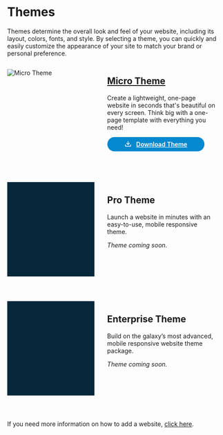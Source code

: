 # Themes

Themes determine the overall look and feel of your website, including its layout, colors, fonts, and style. By selecting a theme, you can quickly and easily customize the appearance of your site to match your brand or personal preference. 

<div class="border p-4" style="height: 255px; margin-bottom: 20px;">
  <div style="width: 40%; float: left;">
    <p><img src="/static/images/themes/micro-theme.jpg" alt="Micro Theme"></p>
  </div>
  <div style="width: 50%; float: left; padding-left: 30px;">
    <h2><a href="/themes/micro">Micro Theme</a></h2>
    <p class="mt-3">Create a lightweight, one-page website in seconds that's beautiful on every screen. Think big with a one-page template with everything you need!</p>
    <a href="https://solodev-micro.s3.amazonaws.com/releases/micro-latest.zip" style="background-color: #0488ce; color: #fff; padding: .5rem 2.5rem; border-radius: 20px; font-weight: 600; display: inline-flex;"><span style="padding-right: .7rem; display: inline-flex; align-items: center;"><svg xmlns="http://www.w3.org/2000/svg" viewBox="0 0 16 16" width="16" height="16" fill="#fff"><path d="M2.75 14A1.75 1.75 0 0 1 1 12.25v-2.5a.75.75 0 0 1 1.5 0v2.5c0 .138.112.25.25.25h10.5a.25.25 0 0 0 .25-.25v-2.5a.75.75 0 0 1 1.5 0v2.5A1.75 1.75 0 0 1 13.25 14Z"></path><path d="M7.25 7.689V2a.75.75 0 0 1 1.5 0v5.689l1.97-1.969a.749.749 0 1 1 1.06 1.06l-3.25 3.25a.749.749 0 0 1-1.06 0L4.22 6.78a.749.749 0 1 1 1.06-1.06l1.97 1.969Z"></path></svg></span> Download Theme</a>
  </div>
</div>

<div class="border p-4" style="height: 255px; margin-bottom: 20px;">
  <div style="width: 40%; float: left; background-color: #06283a; height: 218px;"></div>
  <div style="width: 50%; float: left; padding-left: 30px;">
    <h2>Pro Theme</h2>
    <p class="mt-3">Launch a website in minutes with an easy-to-use, mobile responsive theme.</p>
    <p class="mt-3"><em>Theme coming soon.</em></p>
  </div>
</div>

<div class="border p-4" style="height: 255px; margin-bottom: 20px;">
  <div style="width: 40%; float: left; background-color: #06283a; height: 218px;"></div>
  <div style="width: 50%; float: left; padding-left: 30px;">
    <h2>Enterprise Theme</h2>
    <p class="mt-3">Build on the galaxy’s most advanced, mobile responsive website theme package.</p>
    <p class="mt-3"><em>Theme coming soon.</em></p>
  </div>
</div>

If you need more information on how to add a website, [click here](/tutorials/cms/how-to-add-website/).
